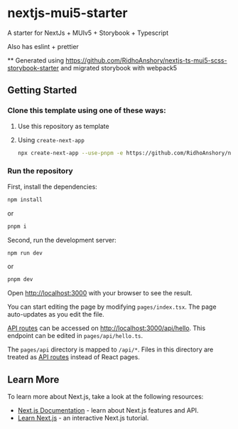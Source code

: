 # nextjs-mui5-starter

A starter for NextJs + MUIv5 + Storybook + Typescript

Also has eslint + prettier

** Generated using https://github.com/RidhoAnshory/nextjs-ts-mui5-scss-storybook-starter and migrated storybook with webpack5

## Getting Started

### Clone this template using one of these ways:

1. Use this repository as template

2. Using `create-next-app`

   ```bash
   npx create-next-app --use-pnpm -e https://github.com/RidhoAnshory/nextjs-ts-mui5-scss-storybook-starter your-project-name
   ```

### Run the repository
First, install the dependencies:

```bash
npm install
```

or 

```bash
pnpm i
```

Second, run the development server:

```bash
npm run dev
```

or 

```bash
pnpm dev
```

Open [http://localhost:3000](http://localhost:3000) with your browser to see the result.

You can start editing the page by modifying `pages/index.tsx`. The page auto-updates as you edit the file.

[API routes](https://nextjs.org/docs/api-routes/introduction) can be accessed on [http://localhost:3000/api/hello](http://localhost:3000/api/hello). This endpoint can be edited in `pages/api/hello.ts`.

The `pages/api` directory is mapped to `/api/*`. Files in this directory are treated as [API routes](https://nextjs.org/docs/api-routes/introduction) instead of React pages.

## Learn More

To learn more about Next.js, take a look at the following resources:

- [Next.js Documentation](https://nextjs.org/docs) - learn about Next.js features and API.
- [Learn Next.js](https://nextjs.org/learn) - an interactive Next.js tutorial.
